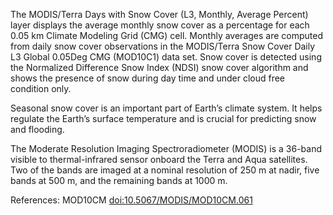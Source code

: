 The MODIS/Terra Days with Snow Cover (L3, Monthly, Average Percent) layer displays the average monthly snow cover as a percentage for each 0.05 km Climate Modeling Grid (CMG) cell. Monthly averages are computed from daily snow cover observations in the MODIS/Terra Snow Cover Daily L3 Global 0.05Deg CMG (MOD10C1) data set. Snow cover is detected using the Normalized Difference Snow Index (NDSI) snow cover algorithm and shows the presence of snow during day time and under cloud free condition only.

Seasonal snow cover is an important part of Earth’s climate system. It helps regulate the Earth’s surface temperature and is crucial for predicting snow and flooding.

The Moderate Resolution Imaging Spectroradiometer (MODIS) is a 36-band visible to thermal-infrared sensor onboard the Terra and Aqua satellites. Two of the bands are imaged at a nominal resolution of 250 m at nadir, five bands at 500 m, and the remaining bands at 1000 m.

References: MOD10CM [doi:10.5067/MODIS/MOD10CM.061](https://doi.org/10.5067/MODIS/MOD10CM.061)
